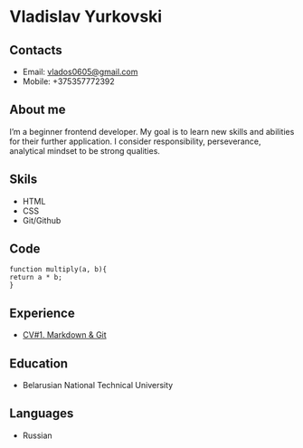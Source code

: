 # Vladislav Yurkovski

## Contacts
  * Email: vlados0605@gmail.com
  * Mobile: +375357772392
## About me
I’m a beginner frontend developer. My goal is to learn new skills and abilities for their further application. I consider responsibility, perseverance, analytical mindset to be strong qualities.
## Skils
 * HTML
 * CSS
 * Git/Github
 ## Code 
  ```
 function multiply(a, b){
 return a * b;
}
```
## Experience
 * <a href="cv.md"> CV#1. Markdown & Git </a>

## Education 
 * Belarusian National Technical University

## Languages
 * Russian